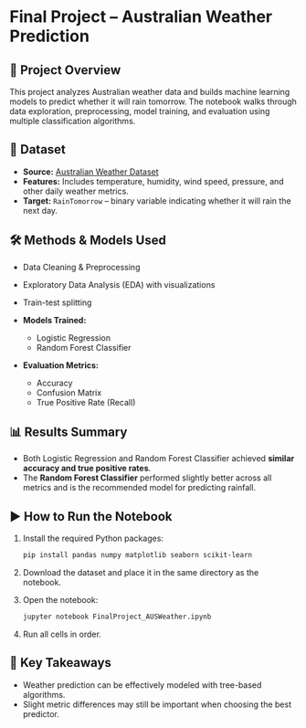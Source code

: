 # Final Project – Australian Weather Prediction

## 📌 Project Overview

This project analyzes Australian weather data and builds machine learning models to predict whether it will rain tomorrow. The notebook walks through data exploration, preprocessing, model training, and evaluation using multiple classification algorithms.

## 📂 Dataset

* **Source:** [Australian Weather Dataset](https://www.kaggle.com/datasets/jsphyg/weather-dataset-rattle-package)
* **Features:** Includes temperature, humidity, wind speed, pressure, and other daily weather metrics.
* **Target:** `RainTomorrow` – binary variable indicating whether it will rain the next day.

## 🛠 Methods & Models Used

* Data Cleaning & Preprocessing
* Exploratory Data Analysis (EDA) with visualizations
* Train-test splitting
* **Models Trained:**

  * Logistic Regression
  * Random Forest Classifier
* **Evaluation Metrics:**

  * Accuracy
  * Confusion Matrix
  * True Positive Rate (Recall)

## 📊 Results Summary

* Both Logistic Regression and Random Forest Classifier achieved **similar accuracy and true positive rates**.
* The **Random Forest Classifier** performed slightly better across all metrics and is the recommended model for predicting rainfall.

## ▶️ How to Run the Notebook

1. Install the required Python packages:

   ```bash
   pip install pandas numpy matplotlib seaborn scikit-learn
   ```
2. Download the dataset and place it in the same directory as the notebook.
3. Open the notebook:

   ```bash
   jupyter notebook FinalProject_AUSWeather.ipynb
   ```
4. Run all cells in order.

## 📌 Key Takeaways

* Weather prediction can be effectively modeled with tree-based algorithms.
* Slight metric differences may still be important when choosing the best predictor.
